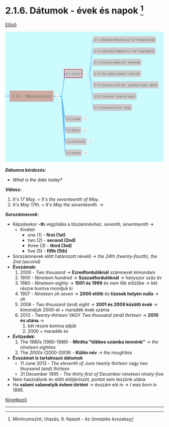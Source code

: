 # 2.1.6. Dátumok - évek és napok [^1]

[Előző](5.md)

![2.1](images/2.1.png)

***Dátumra kérdezés:***
* *What is the date today?*

***Válasz:***
1. *It's 17 May. = It's the seventeenth of May.*
2. *It's May 17th. = It's May the seventeenth.*
->

***Sorszámnevek:***
* Képzésekor **-th** végződés a tőszámnévhez. *seventh, seventeenth* -> 
  * Kivétel:
    * one (1) - **first (1st)**
    * two (2) - **second (2nd)**
    * three (3) - **third (3rd)**
    * five (5) - **fifth (5th)**
* Sorszámnevek előtt határozott névelő -> *the 24th (twenty-fourth)*, *the 2nd (second)*
* **Évszámok:**
  1. 2000 - *Two thousand* -> **Ezredfordulóknál** számnevet kimondani
  2. 1900 - *Nineteen hundred* -> **Századfordulóknál** -> hányszor száz év
  3. 1980 - *Nineteen-eighty* -> **1001 és 1999** és nem illik előzőbe -> két részre bontva mondjuk ki
  4. 1907 - *Nineteen oh seven* -> **2000 előtti** és **tízesek helyén nulla** -> *oh*
  5. 2008 - *Two thousand (and) eight* -> **2001 és 2009 közötti évek** -> kimondjuk 2000-et + maradék évek száma
  6. 2013 - *Twenty-thirteen* VAGY *Two thousand (and) thirteen* -> **2010 és utána** ->
     1. két részre bontva ejtjük
     2. 2000 + maradék év
* **Évtizedek**:
  1. The *1980s* (1980-1989) - **Mintha "többes számba tennénk"** -> *the nineteen eighties*
  2. The *2000s* (2000-2009) - **Külön név** -> *the noughties*
* **Évszámot is tartalmazó dátumok**
  * 11 June 2013 - *The eleventh of June twenty thirteen* vagy *two thuosand (and) thirteen*
  * 31 December 1995 - *The thirty first of December nineteen ninety-five*
* Nem használunk év előtt elöljárószót, pontot sem teszünk utána
* Ha **valami valamelyik évben történt** -> évszám elé *in* -> *I was born in 1995.*

[Következő](7.md)

---
[^1]: Minimumszint, Utazás, 9. fejezet - Az ünneplés évszaka